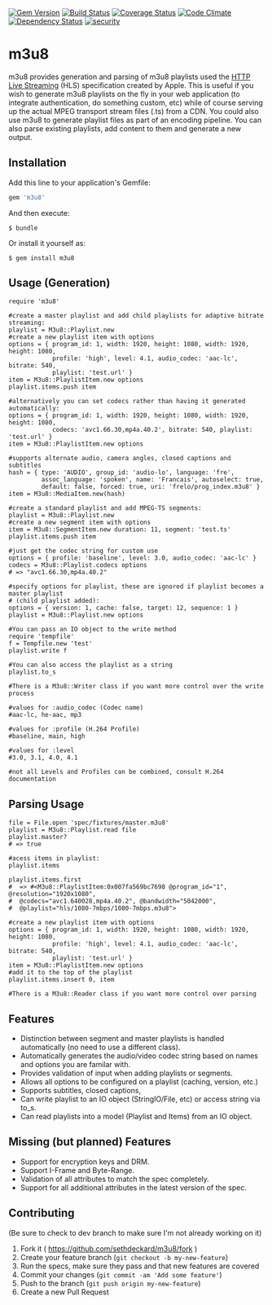 [![Gem Version](https://badge.fury.io/rb/m3u8.svg)](http://badge.fury.io/rb/m3u8)
[![Build Status](https://travis-ci.org/sethdeckard/m3u8.svg?branch=master)](https://travis-ci.org/sethdeckard/m3u8)
[![Coverage Status](https://coveralls.io/repos/sethdeckard/m3u8/badge.png)](https://coveralls.io/r/sethdeckard/m3u8)
[![Code Climate](https://codeclimate.com/github/sethdeckard/m3u8/badges/gpa.svg)](https://codeclimate.com/github/sethdeckard/m3u8)
[![Dependency Status](https://gemnasium.com/sethdeckard/m3u8.svg)](https://gemnasium.com/sethdeckard/m3u8)
[![security](https://hakiri.io/github/sethdeckard/m3u8/master.svg)](https://hakiri.io/github/sethdeckard/m3u8/master)
# m3u8

m3u8 provides generation and parsing of m3u8 playlists used the [HTTP Live Streaming](https://developer.apple.com/library/ios/documentation/networkinginternet/conceptual/streamingmediaguide/Introduction/Introduction.html#//apple_ref/doc/uid/TP40008332-CH1-SW1) (HLS) specification created by Apple. This is useful if you wish to generate m3u8 playlists on the fly in your web application (to integrate authentication, do something custom,  etc) while of course serving up the actual MPEG transport stream files (.ts) from a CDN. You could also use m3u8 to generate playlist files as part of an encoding pipeline. You can also parse existing playlists, add content to them and generate a new output.

## Installation

Add this line to your application's Gemfile:

```ruby
gem 'm3u8'
```

And then execute:

    $ bundle

Or install it yourself as:

    $ gem install m3u8

## Usage (Generation)

    require 'm3u8'
    
    #create a master playlist and add child playlists for adaptive bitrate streaming:
    playlist = M3u8::Playlist.new
    #create a new playlist item with options
    options = { program_id: 1, width: 1920, height: 1080, width: 1920, height: 1080, 
                profile: 'high', level: 4.1, audio_codec: 'aac-lc', bitrate: 540, 
                playlist: 'test.url' }
    item = M3u8::PlaylistItem.new options
    playlist.items.push item

    #alternatively you can set codecs rather than having it generated automatically:
    options = { program_id: 1, width: 1920, height: 1080, width: 1920, height: 1080, 
                codecs: 'avc1.66.30,mp4a.40.2', bitrate: 540, playlist: 'test.url' }
    item = M3u8::PlaylistItem.new options

    #supports alternate audio, camera angles, closed captions and subtitles
    hash = { type: 'AUDIO', group_id: 'audio-lo', language: 'fre',
             assoc_language: 'spoken', name: 'Francais', autoselect: true,
             default: false, forced: true, uri: 'frelo/prog_index.m3u8' }
    item = M3u8::MediaItem.new(hash)
    
    #create a standard playlist and add MPEG-TS segments:
    playlist = M3u8::Playlist.new
    #create a new segment item with options
    item = M3u8::SegmentItem.new duration: 11, segment: 'test.ts'
    playlist.items.push item
    
    #just get the codec string for custom use
    options = { profile: 'baseline', level: 3.0, audio_codec: 'aac-lc' }
    codecs = M3u8::Playlist.codecs options
    # => "avc1.66.30,mp4a.40.2"
    
    #specify options for playlist, these are ignored if playlist becomes a master playlist
    # (child playlist added):
    options = { version: 1, cache: false, target: 12, sequence: 1 }
    playlist = M3u8::Playlist.new options
    
    #You can pass an IO object to the write method
    require 'tempfile'
    f = Tempfile.new 'test'
    playlist.write f
   
    #You can also access the playlist as a string
    playlist.to_s

    #There is a M3u8::Writer class if you want more control over the write process
    
    #values for :audio_codec (Codec name)
    #aac-lc, he-aac, mp3
    
    #values for :profile (H.264 Profile)
    #baseline, main, high
    
    #values for :level
    #3.0, 3.1, 4.0, 4.1
    
    #not all Levels and Profiles can be combined, consult H.264 documentation

## Parsing Usage

    file = File.open 'spec/fixtures/master.m3u8'
    playlist = M3u8::Playlist.read file
    playlist.master?
    # => true

    #acess items in playlist:
    playlist.items

    playlist.items.first
    #  => #<M3u8::PlaylistItem:0x007fa569bc7698 @program_id="1", @resolution="1920x1080", 
    #  @codecs="avc1.640028,mp4a.40.2", @bandwidth="5042000", 
    #  @playlist="hls/1080-7mbps/1080-7mbps.m3u8">

    #create a new playlist item with options
    options = { program_id: 1, width: 1920, height: 1080, width: 1920, height: 1080, 
                profile: 'high', level: 4.1, audio_codec: 'aac-lc', bitrate: 540, 
                playlist: 'test.url' }
    item = M3u8::PlaylistItem.new options
    #add it to the top of the playlist
    playlist.items.insert 0, item

    #There is a M3u8::Reader class if you want more control over parsing
    
## Features
* Distinction between segment and master playlists is handled automatically (no need to use a different class).
* Automatically generates the audio/video codec string based on names and options you are familar with.
* Provides validation of input when adding playlists or segments.
* Allows all options to be configured on a playlist (caching, version, etc.)
* Supports subtitles, closed captions, 
* Can write playlist to an IO object (StringIO/File, etc) or access string via to_s.
* Can read playlists into a model (Playlist and Items) from an IO object.

## Missing (but planned) Features 
* Support for encryption keys and DRM.
* Support I-Frame and Byte-Range.
* Validation of all attributes to match the spec completely.
* Support for all additional attributes in the latest version of the spec.

## Contributing

(Be sure to check to dev branch to make sure I'm not already working on it)

1. Fork it ( https://github.com/sethdeckard/m3u8/fork )
2. Create your feature branch (`git checkout -b my-new-feature`)
3. Run the specs, make sure they pass and that new features are covered
4. Commit your changes (`git commit -am 'Add some feature'`)
5. Push to the branch (`git push origin my-new-feature`)
6. Create a new Pull Request
